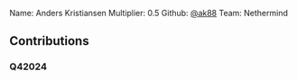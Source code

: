 Name: Anders Kristiansen
Multiplier: 0.5
Github: [@ak88](https://github.com/ak88)
Team: Nethermind

## Contributions
### Q42024

